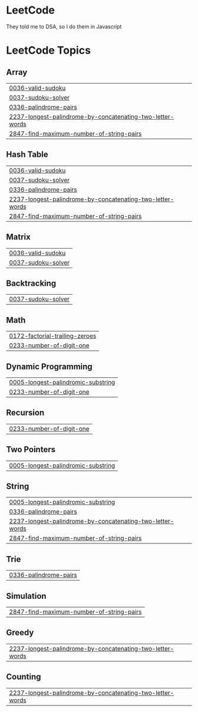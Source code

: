 # LeetCode

They told me to DSA, so I do them in Javascript

<!---LeetCode Topics Start-->
# LeetCode Topics
## Array
|  |
| ------- |
| [0036-valid-sudoku](https://github.com/BRAVO68WEB/LeetCode/tree/master/0036-valid-sudoku) |
| [0037-sudoku-solver](https://github.com/BRAVO68WEB/LeetCode/tree/master/0037-sudoku-solver) |
| [0336-palindrome-pairs](https://github.com/BRAVO68WEB/LeetCode/tree/master/0336-palindrome-pairs) |
| [2237-longest-palindrome-by-concatenating-two-letter-words](https://github.com/BRAVO68WEB/LeetCode/tree/master/2237-longest-palindrome-by-concatenating-two-letter-words) |
| [2847-find-maximum-number-of-string-pairs](https://github.com/BRAVO68WEB/LeetCode/tree/master/2847-find-maximum-number-of-string-pairs) |
## Hash Table
|  |
| ------- |
| [0036-valid-sudoku](https://github.com/BRAVO68WEB/LeetCode/tree/master/0036-valid-sudoku) |
| [0037-sudoku-solver](https://github.com/BRAVO68WEB/LeetCode/tree/master/0037-sudoku-solver) |
| [0336-palindrome-pairs](https://github.com/BRAVO68WEB/LeetCode/tree/master/0336-palindrome-pairs) |
| [2237-longest-palindrome-by-concatenating-two-letter-words](https://github.com/BRAVO68WEB/LeetCode/tree/master/2237-longest-palindrome-by-concatenating-two-letter-words) |
| [2847-find-maximum-number-of-string-pairs](https://github.com/BRAVO68WEB/LeetCode/tree/master/2847-find-maximum-number-of-string-pairs) |
## Matrix
|  |
| ------- |
| [0036-valid-sudoku](https://github.com/BRAVO68WEB/LeetCode/tree/master/0036-valid-sudoku) |
| [0037-sudoku-solver](https://github.com/BRAVO68WEB/LeetCode/tree/master/0037-sudoku-solver) |
## Backtracking
|  |
| ------- |
| [0037-sudoku-solver](https://github.com/BRAVO68WEB/LeetCode/tree/master/0037-sudoku-solver) |
## Math
|  |
| ------- |
| [0172-factorial-trailing-zeroes](https://github.com/BRAVO68WEB/LeetCode/tree/master/0172-factorial-trailing-zeroes) |
| [0233-number-of-digit-one](https://github.com/BRAVO68WEB/LeetCode/tree/master/0233-number-of-digit-one) |
## Dynamic Programming
|  |
| ------- |
| [0005-longest-palindromic-substring](https://github.com/BRAVO68WEB/LeetCode/tree/master/0005-longest-palindromic-substring) |
| [0233-number-of-digit-one](https://github.com/BRAVO68WEB/LeetCode/tree/master/0233-number-of-digit-one) |
## Recursion
|  |
| ------- |
| [0233-number-of-digit-one](https://github.com/BRAVO68WEB/LeetCode/tree/master/0233-number-of-digit-one) |
## Two Pointers
|  |
| ------- |
| [0005-longest-palindromic-substring](https://github.com/BRAVO68WEB/LeetCode/tree/master/0005-longest-palindromic-substring) |
## String
|  |
| ------- |
| [0005-longest-palindromic-substring](https://github.com/BRAVO68WEB/LeetCode/tree/master/0005-longest-palindromic-substring) |
| [0336-palindrome-pairs](https://github.com/BRAVO68WEB/LeetCode/tree/master/0336-palindrome-pairs) |
| [2237-longest-palindrome-by-concatenating-two-letter-words](https://github.com/BRAVO68WEB/LeetCode/tree/master/2237-longest-palindrome-by-concatenating-two-letter-words) |
| [2847-find-maximum-number-of-string-pairs](https://github.com/BRAVO68WEB/LeetCode/tree/master/2847-find-maximum-number-of-string-pairs) |
## Trie
|  |
| ------- |
| [0336-palindrome-pairs](https://github.com/BRAVO68WEB/LeetCode/tree/master/0336-palindrome-pairs) |
## Simulation
|  |
| ------- |
| [2847-find-maximum-number-of-string-pairs](https://github.com/BRAVO68WEB/LeetCode/tree/master/2847-find-maximum-number-of-string-pairs) |
## Greedy
|  |
| ------- |
| [2237-longest-palindrome-by-concatenating-two-letter-words](https://github.com/BRAVO68WEB/LeetCode/tree/master/2237-longest-palindrome-by-concatenating-two-letter-words) |
## Counting
|  |
| ------- |
| [2237-longest-palindrome-by-concatenating-two-letter-words](https://github.com/BRAVO68WEB/LeetCode/tree/master/2237-longest-palindrome-by-concatenating-two-letter-words) |
<!---LeetCode Topics End-->